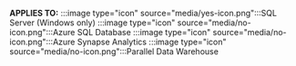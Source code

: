 <Token>**APPLIES TO:** :::image type="icon" source="media/yes-icon.png":::SQL Server (Windows only) :::image type="icon" source="media/no-icon.png":::Azure SQL Database :::image type="icon" source="media/no-icon.png":::Azure Synapse Analytics :::image type="icon" source="media/no-icon.png":::Parallel Data Warehouse </Token>